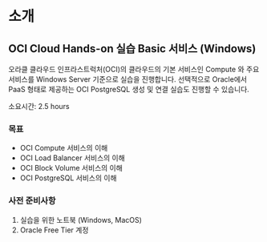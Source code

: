 # 소개

## OCI Cloud Hands-on 실습 Basic 서비스 (Windows)

오라클 클라우드 인프라스트럭처(OCI)의 클라우드의 기본 서비스인 Compute 와 주요 서비스를 Windows Server 기준으로 실습을 진행합니다.
선택적으로 Oracle에서 PaaS 형태로 제공하는 OCI PostgreSQL 생성 및 연결 실습도 진행할 수 있습니다.

소요시간: 2.5 hours

### 목표

- OCI Compute 서비스의 이해
- OCI Load Balancer 서비스의 이해
- OCI Block Volume 서비스의 이해
- OCI PostgreSQL 서비스의 이해

### 사전 준비사항

1. 실습을 위한 노트북 (Windows, MacOS)
1. Oracle Free Tier 계정

